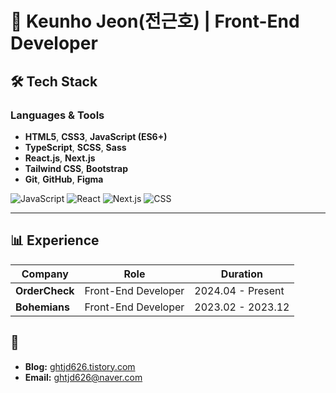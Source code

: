 # 🌟 Keunho Jeon(전근호) | Front-End Developer

## 🛠 Tech Stack

### Languages & Tools
- **HTML5**, **CSS3**, **JavaScript (ES6+)**
- **TypeScript**, **SCSS**, **Sass**
- **React.js**, **Next.js**
- **Tailwind CSS**, **Bootstrap**
- **Git**, **GitHub**, **Figma**

![JavaScript](https://img.shields.io/badge/JavaScript-ES6+-yellow)
![React](https://img.shields.io/badge/React-17.0.2-blue)
![Next.js](https://img.shields.io/badge/Next.js-10.0-black)
![CSS](https://img.shields.io/badge/CSS-3-blue)

---

## 📊 Experience

| Company        | Role                     | Duration          |
|----------------|--------------------------|-------------------|
| **OrderCheck**     | Front-End Developer       | 2024.04 - Present    |
| **Bohemians**| Front-End Developer          | 2023.02 - 2023.12       |




## 🔗 
- **Blog:** [ghtjd626.tistory.com](https://ghtjd626.tistory.com/)
- **Email:** ghtjd626@naver.com

